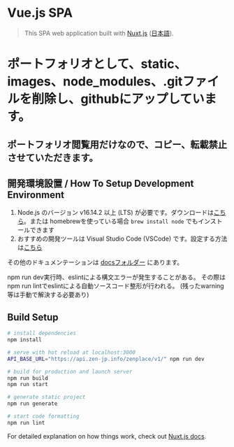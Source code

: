 # Vue.js SPA

> This SPA web application built with [Nuxt.js](https://nuxtjs.org) ([日本語](https://ja.nuxtjs.org)).

# ポートフォリオとして、static、images、node_modules、.gitファイルを削除し、githubにアップしています。
## ポートフォリオ閲覧用だけなので、コピー、転載禁止させていただきます。

## 開発環境設置 / How To Setup Development Environment

1. Node.js のバージョン v16.14.2 以上 (LTS) が必要です。ダウンロードは[こちら](https://nodejs.org/en/)。または homebrewを使っている場合 `brew install node` でもインストールできます
2. おすすめの開発ツールは Visual Studio Code (VSCode) です。設定する方法は[こちら](docs/vscode.md)

その他のドキュメンテーションは [docsフォルダー](docs/) にあります。

npm run dev実行時、eslintによる構文エラーが発生することがある。
その際はnpm run lintでeslintによる自動ソースコード整形が行われる。
(残ったwarning等は手動で解決する必要あり)

## Build Setup

``` bash
# install dependencies
npm install

# serve with hot reload at localhost:3000
API_BASE_URL="https://api.zen-jp.info/zenplace/v1/" npm run dev

# build for production and launch server
npm run build
npm run start

# generate static project
npm run generate

# start code formatting
npm run lint

```

For detailed explanation on how things work, check out [Nuxt.js docs](https://nuxtjs.org).
